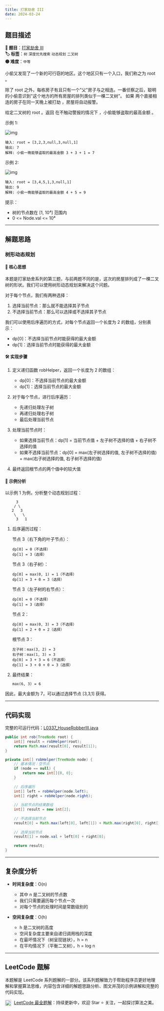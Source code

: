 ```yaml
---
title: 打家劫舍 III
date: 2024-03-24
---
```


## 题目描述

**🔗 题目**：[打家劫舍 III](https://leetcode.cn/problems/house-robber-iii/)  
**🏷️ 标签**：`树` `深度优先搜索` `动态规划` `二叉树`  
**🟡 难度**：`中等`  

小偷又发现了一个新的可行窃的地区。这个地区只有一个入口，我们称之为 root 。

除了 root 之外，每栋房子有且只有一个"父"房子与之相连。一番侦察之后，聪明的小偷意识到"这个地方的所有房屋的排列类似于一棵二叉树"。 如果 两个直接相连的房子在同一天晚上被打劫 ，房屋将自动报警。

给定二叉树的 root 。返回 在不触动警报的情况下 ，小偷能够盗取的最高金额 。

示例 1:

![img](https://assets.leetcode.com/uploads/2021/03/10/rob1-tree.jpg)

```
输入: root = [3,2,3,null,3,null,1]
输出: 7 
解释: 小偷一晚能够盗取的最高金额 3 + 3 + 1 = 7
```

示例 2:

![img](https://assets.leetcode.com/uploads/2021/03/10/rob2-tree.jpg)

```
输入: root = [3,4,5,1,3,null,1]
输出: 9
解释: 小偷一晚能够盗取的最高金额 4 + 5 = 9
```

提示：
- 树的节点数在 [1, 10⁴] 范围内
- 0 <= Node.val <= 10⁴

---

## 解题思路

### 树形动态规划

#### 📝 核心思想
本题是打家劫舍系列的第三题，与前两题不同的是，这次的房屋排列成了一棵二叉树的形状。我们可以使用树形动态规划来解决这个问题。

对于每个节点，我们有两种选择：
1. 选择当前节点：那么就不能选择其子节点
2. 不选择当前节点：那么可以选择或不选择其子节点

我们可以使用后序遍历的方式，对每个节点返回一个长度为 2 的数组，分别表示：
- dp[0]：不选择当前节点时能获得的最大金额
- dp[1]：选择当前节点时能获得的最大金额

#### 🛠️ 实现步骤

1. 定义递归函数 robHelper，返回一个长度为 2 的数组：
   - dp[0]：不选择当前节点的最大金额
   - dp[1]：选择当前节点的最大金额

2. 对于每个节点，进行后序遍历：
   - 先递归处理左子树
   - 再递归处理右子树
   - 最后处理当前节点

3. 处理当前节点时：
   - 如果选择当前节点：dp[1] = 当前节点值 + 左子树不选择的值 + 右子树不选择的值
   - 如果不选择当前节点：dp[0] = max(左子树选择的值, 左子树不选择的值) + max(右子树选择的值, 右子树不选择的值)

4. 最终返回根节点的两个值中的较大值

#### 🧩 示例分析

以示例 1 为例，分析整个动态规划过程：

```
     3
    / \
   2   3
    \   \
     3   1
```

1. 后序遍历过程：

   节点 3（右下角的叶子节点）：
   ```
   dp[0] = 0（不选择）
   dp[1] = 3（选择）
   ```

   节点 3（右子树）：
   ```
   dp[0] = max(0, 1) = 1（不选择）
   dp[1] = 3 + 0 = 3（选择）
   ```

   节点 3（左子树的右节点）：
   ```
   dp[0] = 0（不选择）
   dp[1] = 3（选择）
   ```

   节点 2：
   ```
   dp[0] = max(0, 3) = 3（不选择）
   dp[1] = 2 + 0 = 2（选择）
   ```

   根节点 3：
   ```
   左子树：max(3, 2) = 3
   右子树：max(1, 3) = 3
   dp[0] = 3 + 3 = 6（不选择）
   dp[1] = 3 + 0 + 0 = 3（选择）
   ```

2. 最终结果：
   ```
   max(6, 3) = 6
   ```

因此，最大金额为 7，可以通过选择节点 [3,3,1] 获得。

---

## 代码实现

完整的可运行代码：[L0337_HouseRobberIII.java](../src/main/java/L0337_HouseRobberIII.java)

```java
public int rob(TreeNode root) {
    int[] result = robHelper(root);
    return Math.max(result[0], result[1]);
}

private int[] robHelper(TreeNode node) {
    // 基本情况：空节点
    if (node == null) {
        return new int[]{0, 0};
    }
    
    // 后序遍历
    int[] left = robHelper(node.left);
    int[] right = robHelper(node.right);
    
    // 当前节点的结果数组
    int[] result = new int[2];
    
    // 不选择当前节点
    result[0] = Math.max(left[0], left[1]) + Math.max(right[0], right[1]);
    
    // 选择当前节点
    result[1] = node.val + left[0] + right[0];
    
    return result;
}
```

---

## 复杂度分析

- **时间复杂度**：O(n)
  - 其中 n 是二叉树的节点数
  - 我们只需要遍历每个节点一次
  - 对每个节点的处理时间是常数级别的

- **空间复杂度**：O(h)
  - h 是二叉树的高度
  - 空间复杂度主要来自递归调用栈的深度
  - 在最坏情况下（树呈现链状），h = n
  - 在平均情况下（平衡二叉树），h = log n

---

## LeetCode 题解

本题解是 LeetCode 系列题解的一部分。该系列题解致力于帮助程序员更好地理解和掌握算法思维，内容包含详细的解题思路分析、图文并茂的示例讲解和完整的代码实现。

<img src="https://github.githubassets.com/images/modules/logos_page/GitHub-Mark.png" alt="GitHub" width="20" style="vertical-align: middle; margin-right: 5px"> [LeetCode 最全题解](https://github.com/LjyYano/LeetCode)：持续更新中，欢迎 Star ⭐️ 关注，一起探讨算法之美。 